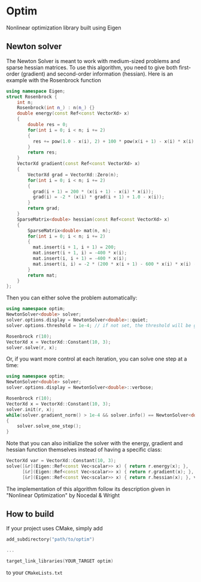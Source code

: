 # Optim

Nonlinear optimization library built using Eigen

## Newton solver

The Newton Solver is meant to work with medium-sized problems and sparse hessian matrices. To use this algorithm, you need to give both first-order (gradient) and second-order information (hessian). Here is an example with the Rosenbrock function

```cpp
using namespace Eigen;
struct Rosenbrock {
    int n;
    Rosenbrock(int n_) : n(n_) {}
    double energy(const Ref<const VectorXd> x)
    {
        double res = 0;
        for(int i = 0; i < n; i += 2)
        {
          res += pow(1.0 - x(i), 2) + 100 * pow(x(i + 1) - x(i) * x(i), 2);
        }
        return res;
    }
    VectorXd gradient(const Ref<const VectorXd> x)
    {
        VectorXd grad = VectorXd::Zero(n);
        for(int i = 0; i < n; i += 2)
        {
          grad(i + 1) = 200 * (x(i + 1) - x(i) * x(i));
          grad(i) = -2 * (x(i) * grad(i + 1) + 1.0 - x(i));
        }
        return grad;
    }
    SparseMatrix<double> hessian(const Ref<const VectorXd> x)
    {
        SparseMatrix<double> mat(n, n);
        for(int i = 0; i < n; i += 2)
        {
          mat.insert(i + 1, i + 1) = 200;
          mat.insert(i + 1, i) = -400 * x(i);
          mat.insert(i, i + 1) = -400 * x(i);
          mat.insert(i, i) = -2 * (200 * x(i + 1) - 600 * x(i) * x(i) - 1);
        }
        return mat;    
    }
};
```

Then you can either solve the problem automatically:
```cpp
using namespace optim;
NewtonSolver<double> solver;
solver.options.display = NewtonSolver<double>::quiet;
solver.options.threshold = 1e-4; // if not set, the threshold will be given a default value

Rosenbrock r(10);
VectorXd x = VectorXd::Constant(10, 3);
solver.solve(r, x);
```

Or, if you want more control at each iteration, you can solve one step at a time:
```cpp
using namespace optim;
NewtonSolver<double> solver;
solver.options.display = NewtonSolver<double>::verbose;

Rosenbrock r(10);
VectorXd x = VectorXd::Constant(10, 3);
solver.init(r, x);
while(solver.gradient_norm() > 1e-4 && solver.info() == NewtonSolver<double>::success)
{
    solver.solve_one_step();
}
```
Note that you can also initialize the solver with the energy, gradient and hessian function themselves instead of having a specific class:
```cpp
VectorXd var = VectorXd::Constant(10, 3);
solve([&r](Eigen::Ref<const Vec<scalar>> x) { return r.energy(x); },
      [&r](Eigen::Ref<const Vec<scalar>> x) { return r.gradient(x); },
      [&r](Eigen::Ref<const Vec<scalar>> x) { return r.hessian(x); }, var);
```

The implementation of this algorithm follow its description given in "Nonlinear Optimization" by Nocedal & Wright

## How to build

If your project uses CMake, simply add 
```cpp
add_subdirectory("path/to/optim")

...

target_link_libraries(YOUR_TARGET optim)
```
to your ```CMakeLists.txt```

